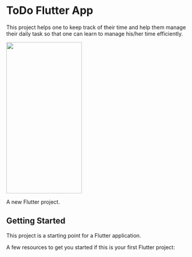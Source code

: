 # ToDo Flutter App
This project helps one to keep track of their time and help them manage their daily task so that one can learn to manage his/her time efficiently.

<img src="https://user-images.githubusercontent.com/93181605/220658101-cb877164-a534-4bc6-a841-1dab4eeb1b37.png" data-canonical-src="https://user-images.githubusercontent.com/93181605/220658101-cb877164-a534-4bc6-a841-1dab4eeb1b37.png" width="200" height="400" />

A new Flutter project.

## Getting Started

This project is a starting point for a Flutter application.

A few resources to get you started if this is your first Flutter project:


